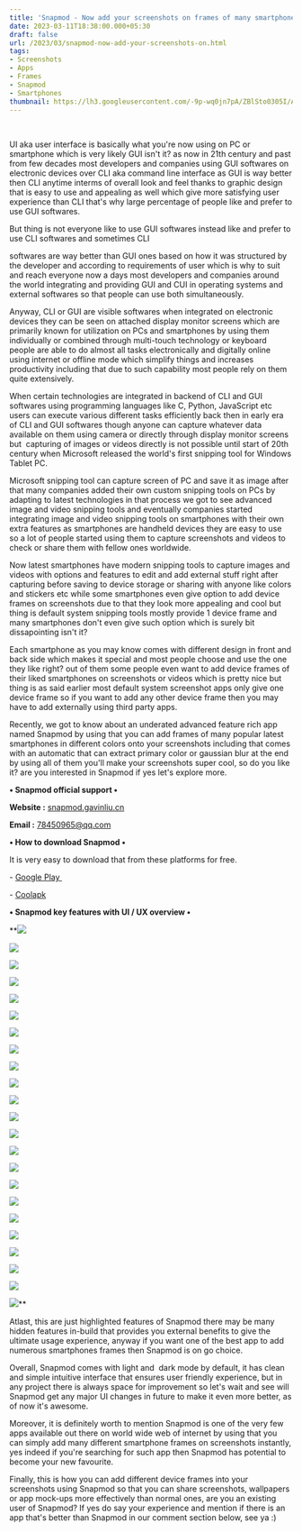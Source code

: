 ```yaml
---
title: 'Snapmod - Now add your screenshots on frames of many smartphones.'
date: 2023-03-11T18:38:00.000+05:30
draft: false
url: /2023/03/snapmod-now-add-your-screenshots-on.html
tags: 
- Screenshots
- Apps
- Frames
- Snapmod
- Smartphones
thumbnail: https://lh3.googleusercontent.com/-9p-wq0jn7pA/ZBlSto0305I/AAAAAAAAQs4/eDIUiphZIJMOkrWoAHk92AVHmkOvPle7QCNcBGAsYHQ/s1600/1679381171314737-0.png
---
```


 

UI aka user interface is basically what you're now using on PC or smartphone which is very likely GUI isn't it? as now in 21th century and past from few decades most developers and companies using GUI softwares on electronic devices over CLI aka command line interface as GUI is way better then CLI anytime interms of overall look and feel thanks to graphic design that is easy to use and appealing as well which give more satisfying user experience than CLI that's why large percentage of people like and prefer to use GUI softwares.

  

But thing is not everyone like to use GUI softwares instead like and prefer to use CLI softwares and sometimes CLI 

softwares are way better than GUI ones based on how it was structured by the developer and according to requirements of user which is why to suit and reach everyone now a days most developers and companies around the world integrating and providing GUI and CUI in operating systems and external softwares so that people can use both simultaneously.

  

Anyway, CLI or GUI are visible softwares when integrated on electronic devices they can be seen on attached display monitor screens which are primarily known for utilization on PCs and smartphones by using them individually or combined through multi-touch technology or keyboard people are able to do almost all tasks electronically and digitally online using internet or offline mode which simplify things and increases productivity including that due to such capability most people rely on them quite extensively.

  

When certain technologies are integrated in backend of CLI and GUI softwares using programming languages like C, Python, JavaScript etc users can execute various different tasks efficiently back then in early era of CLI and GUI softwares though anyone can capture whatever data available on them using camera or directly through display monitor screens but  capturing of images or videos directly is not possible until start of 20th century when Microsoft released the world's first snipping tool for Windows Tablet PC.

  

Microsoft snipping tool can capture screen of PC and save it as image after that many companies added their own custom snipping tools on PCs by adapting to latest technologies in that process we got to see advanced image and video snipping tools and eventually companies started integrating image and video snipping tools on smartphones with their own extra features as smartphones are handheld devices they are easy to use so a lot of people started using them to capture screenshots and videos to check or share them with fellow ones worldwide.

  

Now latest smartphones have modern snipping tools to capture images and videos with options and features to edit and add external stuff right after capturing before saving to device storage or sharing with anyone like colors and stickers etc while some smartphones even give option to add device frames on screenshots due to that they look more appealing and cool but thing is default system snipping tools mostly provide 1 device frame and many smartphones don't even give such option which is surely bit dissapointing isn't it?

  

Each smartphone as you may know comes with different design in front and back side which makes it special and most people choose and use the one they like right? out of them some people even want to add device frames of their liked smartphones on screenshots or videos which is pretty nice but thing is as said earlier most default system screenshot apps only give one device frame so if you want to add any other device frame then you may have to add externally using third party apps.

  

Recently, we got to know about an underated advanced feature rich app named Snapmod by using that you can add frames of many popular latest smartphones in different colors onto your screenshots including that comes with an automatic that can extract primary color or gaussian blur at the end by using all of them you'll make your screenshots super cool, so do you like it? are you interested in Snapmod if yes let's explore more.

  

**• Snapmod official support •**

**Website :** [snapmod.gavinliu.cn](http://snapmod.gavinliu.cn)

**Email :** [78450965@qq.com](mailto:78450965@qq.com)

**• How to download Snapmod •**

It is very easy to download that from these platforms for free.

  

\- [Google Play ](https://play.google.com/store/apps/details?id=cn.gavinliu.snapmod)

\- [Coolapk](https://www.coolapk.com/apk/201633)

**• Snapmod key features with UI / UX overview •**

 **![](https://lh3.googleusercontent.com/-U_wx0nQWqso/ZBmoWHHN1mI/AAAAAAAAQu0/VJnVMWuM-wIh5l7DpQdfYCIeyhCxR5DJQCNcBGAsYHQ/s1600/1679403093396486-0.png) 

 ![](https://lh3.googleusercontent.com/-Z4BohuLz6dQ/ZBmoVabfWHI/AAAAAAAAQuw/2NBQqZTaHPgIpcRLSL5KkxusEMQn5vQZQCNcBGAsYHQ/s1600/1679403089341827-1.png) 

 ![](https://lh3.googleusercontent.com/-6vSSJM00Ls8/ZBmoUQNlOiI/AAAAAAAAQus/3AVdGiMAaPY2IP5NzR_RzZbSCwRo6AM5wCNcBGAsYHQ/s1600/1679403086456991-2.png) 

 ![](https://lh3.googleusercontent.com/-1eD437nUpmg/ZBmoTUUVzlI/AAAAAAAAQuo/kOd5XdY3AnQ8ffjgSyiT_hkt4IPC0fyOQCNcBGAsYHQ/s1600/1679403082935405-3.png) 

 ![](https://lh3.googleusercontent.com/-BmNO2LhnwnU/ZBmoSuaB63I/AAAAAAAAQug/ZCWaLP-suCcf_HT-U85HfQzWneebWPv9wCNcBGAsYHQ/s1600/1679403079696523-4.png) 

 ![](https://lh3.googleusercontent.com/-JAp2euYdCC8/ZBmoRwZWqmI/AAAAAAAAQuc/s1ZRRDQ-CjEoUQm3L17w6HKRWbDOdBO4QCNcBGAsYHQ/s1600/1679403076466397-5.png) 

 ![](https://lh3.googleusercontent.com/-4Zp_S3ys9lE/ZBmoRDXD-2I/AAAAAAAAQuY/WB83YVAU8ig_vGJB-yiuZFNpAr7uWYRwwCNcBGAsYHQ/s1600/1679403073107622-6.png) 

 ![](https://lh3.googleusercontent.com/-NFWbRzQbjY4/ZBmoQMXTI9I/AAAAAAAAQuU/j4ApVIQPaJINl_t3o7Xve-nr6el2HVO_wCNcBGAsYHQ/s1600/1679403069515035-7.png) 

 ![](https://lh3.googleusercontent.com/-n5UCEFMUib8/ZBmoPanVMFI/AAAAAAAAQuQ/5TIEhJvq65sYptU1nLmFGc3WRW9ZlwVQACNcBGAsYHQ/s1600/1679403066771751-8.png) 

 ![](https://lh3.googleusercontent.com/-ApT9lfljU8M/ZBmoOngiojI/AAAAAAAAQuM/gBrVpPXtzOI--PDMa3nFwx3UDwUNMZcUwCNcBGAsYHQ/s1600/1679403064108417-9.png) 

 ![](https://lh3.googleusercontent.com/-h9CfJrZcyIk/ZBmoN3iGORI/AAAAAAAAQuI/014rxt6XsDwksyWJQ-HJI7daJnieJP1cQCNcBGAsYHQ/s1600/1679403061256513-10.png) 

 ![](https://lh3.googleusercontent.com/-NYfoqHLAnsg/ZBmoNB758WI/AAAAAAAAQuE/_3wmkQVofrIeafgr1Xe7P9iv0IxuLh4PgCNcBGAsYHQ/s1600/1679403058407039-11.png) 

 ![](https://lh3.googleusercontent.com/-z2rz_uch2o0/ZBmoMoL9CYI/AAAAAAAAQuA/zlab1c4CbHcSkCV2TJ7f5grDlamMMmnwgCNcBGAsYHQ/s1600/1679403054567161-12.png) 

 ![](https://lh3.googleusercontent.com/-5Gtj-FqW8FI/ZBmoLut5YVI/AAAAAAAAQt8/UZa3xLFPHg4hLHrH0E3h1njuggVDaHcdgCNcBGAsYHQ/s1600/1679403051121246-13.png) 

 ![](https://lh3.googleusercontent.com/-F6ktGDLR_VE/ZBmoKgxgaxI/AAAAAAAAQt4/NeWX8mpNyRANnSfx8UA_4r77wy1BnPXzwCNcBGAsYHQ/s1600/1679403047540499-14.png) 

 ![](https://lh3.googleusercontent.com/-xDpxUL1rZuY/ZBmoJnAGELI/AAAAAAAAQt0/MI2bTmkjKkgfxth4DPAoXRKmOR2Ecr3MACNcBGAsYHQ/s1600/1679403044008497-15.png) 

 ![](https://lh3.googleusercontent.com/-S24727M80oM/ZBmoI39_FlI/AAAAAAAAQtw/5_rDmBvLf28iErWhL5zsAzvacnM0HHE1QCNcBGAsYHQ/s1600/1679403040179205-16.png) 

 ![](https://lh3.googleusercontent.com/-jcs9hiZ5FjY/ZBmoH1LaILI/AAAAAAAAQts/TihLqbQ7EGwey38SzV0LwZf-LUo2kMClQCNcBGAsYHQ/s1600/1679403037233491-17.png) 

 ![](https://lh3.googleusercontent.com/-gxtMFa_H8S4/ZBmoHPMW-VI/AAAAAAAAQto/Jm7Ra2Ql14USTS_5wVgeJ6JLInZRITGdACNcBGAsYHQ/s1600/1679403033823038-18.png) 

 ![](https://lh3.googleusercontent.com/-dhqEixFo_mM/ZBmoGf_GpZI/AAAAAAAAQtk/1nBTAmE1tqUeSovYXZPQOU1IfYFfilEHACNcBGAsYHQ/s1600/1679403030095883-19.png) 

 ![](https://lh3.googleusercontent.com/-UNjyJ0u1E9E/ZBmoFbfGjjI/AAAAAAAAQtg/yo2QXTgxYt4XskljvneRb3Kbe2OiiBskACNcBGAsYHQ/s1600/1679403026708123-20.png) 

 ![](https://lh3.googleusercontent.com/-u0xdIu_LwQg/ZBmoETwHtfI/AAAAAAAAQtc/6b5_E2haAmcaPI5wMUOIXYE-ZBn_0B-0gCNcBGAsYHQ/s1600/1679403022681698-21.png) 

 ![](https://lh3.googleusercontent.com/-Zuu6qbqEhnU/ZBmoDgLXI7I/AAAAAAAAQtY/rZz7mEj8iKwrFBQAw6Ej25g3JXVRiSapgCNcBGAsYHQ/s1600/1679403018619606-22.png)** 

Atlast, this are just highlighted features of Snapmod there may be many hidden features in-build that provides you external benefits to give the ultimate usage experience, anyway if you want one of the best app to add numerous smartphones frames then Snapmod is on go choice.

  

Overall, Snapmod comes with light and  dark mode by default, it has clean and simple intuitive interface that ensures user friendly experience, but in any project there is always space for improvement so let's wait and see will Snapmod get any major UI changes in future to make it even more better, as of now it's awesome.

  

Moreover, it is definitely worth to mention Snapmod is one of the very few apps available out there on world wide web of internet by using that you can simply add many different smartphone frames on screenshots instantly, yes indeed if you're searching for such app then Snapmod has potential to become your new favourite.

  

Finally, this is how you can add different device frames into your screenshots using Snapmod so that you can share screenshots, wallpapers or app mock-ups more effectively than normal ones, are you an existing user of Snapmod? If yes do say your experience and mention if there is an app that's better than Snapmod in our comment section below, see ya :)